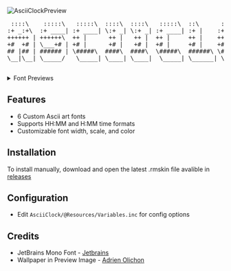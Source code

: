 ![AsciiClockPreview](https://i.imgur.com/bsODC18.jpg "AsciiClockPreview")

<span style="font-family: 'Jetbrains Mono';">
 <pre>
 ::::\    :::::\   :::::\  ::::\  ::::\   :::::\  ::\      :::::\    :::::\  ::\ ::\
:+ _:+\  :+ ____| :+ ____| \:+ _| \:+ _| :+ ____| :+ |    :+ __:+\  :+ ____| :+ :+ /
++++++ | ++++++\  ++ |      ++ |   ++ |  ++ |     ++ |    ++ | ++ | ++ |     ++++ /
+#  +# | \___+# | +# |      +# |   +# |  +# |     +# |    +# | +# | +# |     +# +#\
## |## | ###### | \#####\  ####\  ####\  \#####\  ######\ \##### /  \#####\  ## \##\
\__|\__| \_____/   \_____| \____| \____|  \_____| \______| \____/    \_____| \__|\__|
 </pre>
</span>

<details>
 <summary>Font Previews</summary>
 
![7Segment](https://i.imgur.com/Bk4i4Kg.png "7Segment")

7Segment

![Embossed](https://i.imgur.com/aIT4Apj.png "Embossed")

Embossed

![Fade](https://i.imgur.com/pvlHeVS.png "Fade]")

Fade

![Fade3D](https://i.imgur.com/yAzVSU5.png "Fade3D]")

Fade3D

![Hashtag3D](https://i.imgur.com/ySiy2ur.png "Hashtag3D")

Hashtag3D

![Pop](https://i.imgur.com/wVwGkow.png "Pop")

Pop

</details>

## Features
 * 6 Custom Ascii art fonts
 * Supports HH:MM and H:MM time formats
 * Customizable font width, scale, and color

## Installation
To install manually, download and open the latest .rmskin file avalible in [releases](https://github.com/underscore7/AsciiClock/releases)

## Configuration
 * Edit ```AsciiClock/@Resources/Variables.inc``` for config options
 
## Credits
 * JetBrains Mono Font - [Jetbrains](https://www.jetbrains.com/lp/mono/)
 * Wallpaper in Preview Image - [Adrien Olichon](https://www.pexels.com/photo/black-sand-dunes-2387793/)

